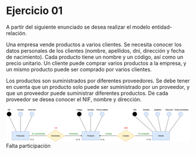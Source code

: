 # Ejercicio 01
A partir del siguiente enunciado se desea realizar el modelo entidad-relación.

Una empresa vende productos a varios clientes. Se necesita conocer los datos personales de los clientes (nombre, apellidos, dni, dirección y fecha de nacimiento). Cada producto tiene un nombre y un código, así como un precio unitario. Un cliente puede comprar varios productos a la empresa, y un mismo producto puede ser comprado por varios clientes.

Los productos son suministrados por diferentes proveedores. 
Se debe tener en cuenta que un producto solo puede ser suministrado por un proveedor, y que un proveedor puede suministrar diferentes productos. De cada proveedor se desea conocer el NIF, nombre y dirección.

![diagrama ejercicio01](Ejercicio01.png)
Falta participación